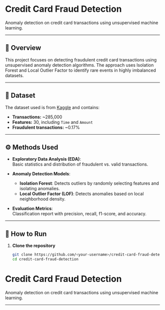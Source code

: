 # Credit Card Fraud Detection

Anomaly detection on credit card transactions using unsupervised machine learning.

---

## 📌 Overview

This project focuses on detecting fraudulent credit card transactions using unsupervised anomaly detection algorithms. The approach uses Isolation Forest and Local Outlier Factor to identify rare events in highly imbalanced datasets.

---

## 📂 Dataset

The dataset used is from [Kaggle](https://www.kaggle.com/mlg-ulb/creditcardfraud) and contains:

- **Transactions:** ~285,000
- **Features:** 30, including `Time` and `Amount`
- **Fraudulent transactions:** ~0.17%

---

## ⚙️ Methods Used

- **Exploratory Data Analysis (EDA)**:  
  Basic statistics and distribution of fraudulent vs. valid transactions.
  
- **Anomaly Detection Models**:  
  - **Isolation Forest**: Detects outliers by randomly selecting features and isolating anomalies.
  - **Local Outlier Factor (LOF)**: Detects anomalies based on local neighborhood density.

- **Evaluation Metrics**:  
  Classification report with precision, recall, f1-score, and accuracy.

---

## 🚀 How to Run

1. **Clone the repository**
   ```bash
   git clone https://github.com/<your-username>/credit-card-fraud-detection.git
   cd credit-card-fraud-detection
# Credit Card Fraud Detection

Anomaly detection on credit card transactions using unsupervised machine learning.

---
